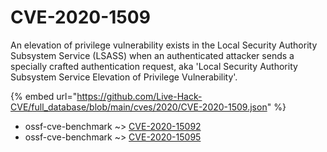 # CVE-2020-1509

An elevation of privilege vulnerability exists in the Local Security Authority Subsystem Service (LSASS) when an authenticated attacker sends a specially crafted authentication request, aka 'Local Security Authority Subsystem Service Elevation of Privilege Vulnerability'.

{% embed url="https://github.com/Live-Hack-CVE/full_database/blob/main/cves/2020/CVE-2020-1509.json" %}


* ossf-cve-benchmark ~> [CVE-2020-15092](https://zeste.alice-snow.ru/2020/database/cve-2020-1509/cve-2020-15092-ossf-cve-benchmark)
* ossf-cve-benchmark ~> [CVE-2020-15095](https://zeste.alice-snow.ru/2020/database/cve-2020-1509/cve-2020-15095-ossf-cve-benchmark)